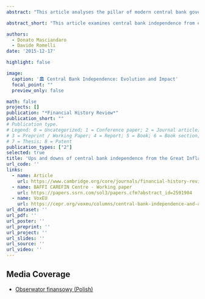 ```yaml
---
abstract: "This article analyses the pillar of modern central bank governance, i.e. central bank independence, from three perspectives. First, we provide a systematic review of the economics of central bank independence. Second, applying a principal agent model we design a political economy framework, which explains how politicians can shape central bank governance in addressing macroeconomic shocks, while taking into account both the wishes of the citizens and their own personal interests. This framework is then used to interpret the evolution of central bank independence from the Great Inflation (1970s), throughout the Great Moderation (1980s-2000s) and to the Great Recession (2007-14). We provide empirical evidence supporting this evolution using recently developed indices of dynamic central bank independence. Further, our findings stress the importance of macroeconomic shocks in shaping the evolution of central bank independence after the global financial crisis."

abstract_short: "This article examines central bank independence from economic, political, and historical perspectives, using a principal-agent model to explain how politicians shape central bank governance. It provides empirical evidence on the evolution of central bank independence from the 1970s to 2014, highlighting the impact of macroeconomic shocks on this evolution, especially after the global financial crisis."

authors:
  - Donato Masciandaro
  - Davide Romelli
date: '2015-12-17'

highlight: false

image:
  caption: '🏛️ Central Bank Independence: Evolution and Impact'
  focal_point: ""
  preview_only: false

math: false
projects: []
publication: "*Financial History Review*"
publication_short: ""
# Publication type.
# Legend: 0 = Uncategorized; 1 = Conference paper; 2 = Journal article;
# 3 = Preprint / Working Paper; 4 = Report; 5 = Book; 6 = Book section;
# 7 = Thesis; 8 = Patent
publication_types: ["2"]
selected: true
title: 'Ups and downs of central bank independence from the Great Inflation to the Great Recession: theory, institutions and empirics'
url_code: ''
links:
  - name: Article
    url: https://www.cambridge.org/core/journals/financial-history-review/article/abs/ups-and-downs-of-central-bank-independence-from-the-great-inflation-to-the-great-recession-theory-institutions-and-empirics/90D821C926E79D96DF5B68BC5E069123
  - name: BAFFI CAREFIN Centre - Working paper
    url: https://papers.ssrn.com/sol3/papers.cfm?abstract_id=2591904
  - name: VoxEU
    url: https://cepr.org/voxeu/columns/central-bank-independence-and-after-great-recession
url_dataset: ''
url_pdf: ''
url_poster: ''
url_preprint: ''
url_project: ''
url_slides: ''
url_source: ''
url_video: ''
---
```


## Media Coverage

- [Obserwator finansowy (Polish)](https://www.obserwatorfinansowy.pl/bez-kategorii/rotator/banki-centralne-na-nowo-traca-niezaleznosc/)
